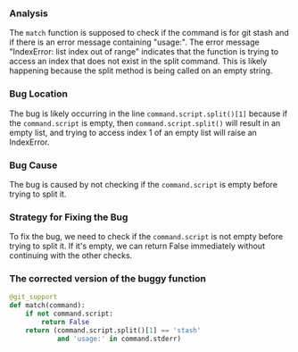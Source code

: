 ### Analysis
The `match` function is supposed to check if the command is for git stash and if there is an error message containing "usage:". The error message "IndexError: list index out of range" indicates that the function is trying to access an index that does not exist in the split command. This is likely happening because the split method is being called on an empty string.

### Bug Location
The bug is likely occurring in the line `command.script.split()[1]` because if the `command.script` is empty, then `command.script.split()` will result in an empty list, and trying to access index 1 of an empty list will raise an IndexError.

### Bug Cause
The bug is caused by not checking if the `command.script` is empty before trying to split it.

### Strategy for Fixing the Bug
To fix the bug, we need to check if the `command.script` is not empty before trying to split it. If it's empty, we can return False immediately without continuing with the other checks.

### The corrected version of the buggy function
```python
@git_support
def match(command):
    if not command.script:
        return False
    return (command.script.split()[1] == 'stash'
            and 'usage:' in command.stderr)
```